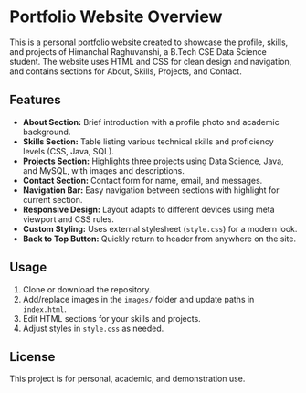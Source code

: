 # Portfolio Website Overview

This is a personal portfolio website created to showcase the profile, skills, and projects of Himanchal Raghuvanshi, a B.Tech CSE Data Science student. The website uses HTML and CSS for clean design and navigation, and contains sections for About, Skills, Projects, and Contact.

## Features

- **About Section:** Brief introduction with a profile photo and academic background.
- **Skills Section:** Table listing various technical skills and proficiency levels (CSS, Java, SQL).
- **Projects Section:** Highlights three projects using Data Science, Java, and MySQL, with images and descriptions.
- **Contact Section:** Contact form for name, email, and messages.
- **Navigation Bar:** Easy navigation between sections with highlight for current section.
- **Responsive Design:** Layout adapts to different devices using meta viewport and CSS rules.
- **Custom Styling:** Uses external stylesheet (`style.css`) for a modern look.
- **Back to Top Button:** Quickly return to header from anywhere on the site.

## Usage

1. Clone or download the repository.
2. Add/replace images in the `images/` folder and update paths in `index.html`.
3. Edit HTML sections for your skills and projects.
4. Adjust styles in `style.css` as needed.

## License

This project is for personal, academic, and demonstration use.
